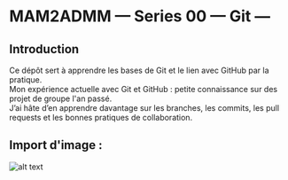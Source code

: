 # MAM2ADMM — Series 00 — Git — <TonPseudoGitHub>

## Introduction
Ce dépôt sert à apprendre les bases de Git et le lien avec GitHub par la pratique.  
Mon expérience actuelle avec Git et GitHub : petite connaissance sur des projet de groupe l'an passé.  
J’ai hâte d’en apprendre davantage sur les branches, les commits, les pull requests et les bonnes pratiques de collaboration.

## Import d'image :

![alt text](<../Images/Capture d’écran 2025-09-30 123817.png>)
